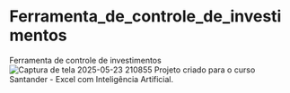 # Ferramenta_de_controle_de_investimentos
Ferramenta de controle de investimentos
![Captura de tela 2025-05-23 210855](https://github.com/user-attachments/assets/011b6840-e12f-4d26-8417-84074ec021a2)
Projeto criado para o curso Santander - Excel com Inteligência Artificial.
